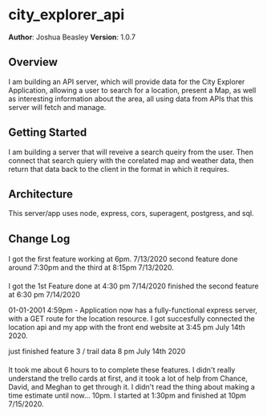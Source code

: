 # city_explorer_api

**Author**: Joshua Beasley
**Version**: 1.0.7 

## Overview
I am building an API server, which will provide data for the City Explorer Application, allowing a user to search for a location, present a Map, as well as interesting information about the area, all using data from APIs that this server will fetch and manage.

## Getting Started
I am building a server that will reveive a search queiry from the user. Then connect that search quiery with the corelated map and weather data, then return that data back to the client in the format in which it requires. 

## Architecture
This server/app uses node, express, cors, superagent, postgress, and sql.

## Change Log
#### 
I got the first feature working at 6pm. 7/13/2020
second feature done around 7:30pm
and the third at 8:15pm 7/13/2020.
#### 
I got the 1st Feature done at 4:30 pm 7/14/2020
finished the second feature at 6:30 pm 7/14/2020

01-01-2001 4:59pm - Application now has a fully-functional express server, with a GET route for the location resource.
I got succesfully connected the location api and my app with the front end website at 3:45 pm July 14th 2020.

just finished feature 3 / trail data 8 pm July 14th 2020
#### 
It took me about 6 hours to to complete these features.
I didn't really understand the trello cards at first, and it took a lot of help from Chance, David, and Meghan to get through it. 
I didn't read the thing about making a time estimate until now... 10pm. I started at 1:30pm and finished at 10pm 7/15/2020.




